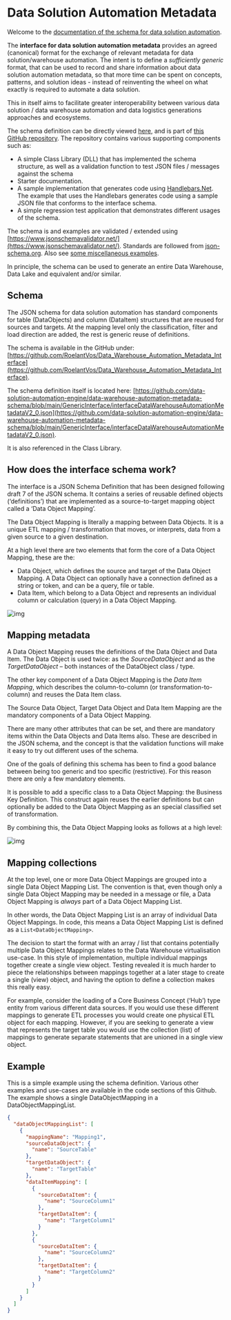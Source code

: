 # Data Solution Automation Metadata

Welcome to the [documentation of the schema for data solution automation](https://data-solution-automation-engine.github.io/data-warehouse-automation-metadata-schema/).

The **interface for data solution automation metadata** provides an agreed (canonical) format for the exchange of relevant metadata for data solution/warehouse automation. The intent is to define a *sufficiently generic* format, that can be used to record and share information about data solution automation metadata, so that more time can be spent on concepts, patterns, and solution ideas - instead of reinventing the wheel on what exactly is required to automate a data solution.

This in itself aims to facilitate greater interoperability between various data solution / data warehouse automation and data logistics generations approaches and ecosystems.

The schema definition can be directly viewed [here](https://github.com/RoelantVos/Data_Warehouse_Automation_Metadata_Interface/blob/master/GenericInterface/interfaceDataWarehouseAutomationMetadata.json), and is part of [this GitHub repository](https://github.com/RoelantVos/Data_Warehouse_Automation_Metadata_Interface). The repository contains various supporting components such as:

* A simple Class Library (DLL) that has implemented the schema structure, as well as a validation function to test JSON files / messages against the schema
* Starter documentation.
* A sample implementation that generates code using [Handlebars.Net](http://roelantvos.com/blog/using-handlebars-to-generate-data-vault-hub-load-processes/). The example that uses the Handlebars generates code using a sample JSON file that conforms to the interface schema.
* A simple regression test application that demonstrates different usages of the schema.

The schema is and examples are validated / extended using [https://www.jsonschemavalidator.net/](https://www.jsonschemavalidator.net/). Standards are followed from [json-schema.org](http://json-schema.org/).  Also see [some miscellaneous examples](http://json-schema.org/learn/miscellaneous-examples.html).

In principle, the schema can be used to generate an entire Data Warehouse, Data Lake and equivalent and/or similar.

## **Schema**

The JSON schema for data solution automation has standard components for table (DataObjects) and column (DataItem) structures that are reused for sources and targets. At the mapping level only the classification, filter and load direction are added, the rest is generic reuse of definitions.

The schema is available in the GitHub under:  [https://github.com/RoelantVos/Data_Warehouse_Automation_Metadata_Interface](https://github.com/RoelantVos/Data_Warehouse_Automation_Metadata_Interface).

The schema definition itself is located here: [https://github.com/data-solution-automation-engine/data-warehouse-automation-metadata-schema/blob/main/GenericInterface/interfaceDataWarehouseAutomationMetadataV2_0.json](https://github.com/data-solution-automation-engine/data-warehouse-automation-metadata-schema/blob/main/GenericInterface/interfaceDataWarehouseAutomationMetadataV2_0.json).

It is also referenced in the Class Library.

## How does the interface schema work?

The interface is a JSON Schema Definition that has been designed following draft 7 of the JSON schema. It contains a series of reusable defined objects (‘definitions’) that are implemented as a source-to-target mapping object called a ‘Data Object Mapping’.

The Data Object Mapping is literally a mapping between Data Objects. It is a unique ETL mapping / transformation that moves, or interprets, data from a given source to a given destination.

At a high level there are two elements that form the core of a Data Object Mapping, these are the:

* Data Object, which defines the source and target of the Data Object Mapping. A Data Object can optionally have a connection defined as a string or token, and can be a query, file or table.
* Data Item, which belong to a Data Object and represents an individual column or calculation (query) in a Data Object Mapping.

![img](http://roelantvos.com/blog/wp-content/uploads/2020/01/DataObject-3-1024x466.png)

## Mapping metadata

A Data Object Mapping reuses the definitions of the Data Object and Data Item. The Data Object is used twice: as the *SourceDataObject* and as the *TargetDataObject* – both instances of the DataObject class / type.

The other key component of a Data Object Mapping is the *Data Item Mapping*, which describes the column-to-column (or transformation-to-column) and reuses the Data Item class.

The Source Data Object, Target Data Object and Data Item Mapping are the mandatory components of a Data Object Mapping.

There are many other attributes that can be set, and there are mandatory items within the Data Objects and Data Items also. These are described in the JSON schema, and the concept is that the validation functions will make it easy to try out different uses of the schema.

One of the goals of defining this schema has been to find a good balance between being too generic and too specific (restrictive). For this reason there are only a few mandatory elements.

It is possible to add a specific class to a Data Object Mapping: the Business Key Definition. This construct again reuses the earlier definitions but can optionally be added to the Data Object Mapping as an special classified set of transformation.

By combining this, the Data Object Mapping looks as follows at a high level:

![img](http://roelantvos.com/blog/wp-content/uploads/2020/01/DataObjectMapping-1024x453.png)

## Mapping collections

At the top level, one or more Data Object Mappings are grouped into a single Data Object Mapping List. The convention is that, even though only a single Data Object Mapping may be needed in a message or file, a Data Object Mapping is *always* part of a Data Object Mapping List.

In other words, the Data Object Mapping List is an array of individual Data Object Mappings. In code, this means a Data Object Mapping List is defined as a `List<DataObjectMapping>`.

The decision to start the format with an array / list that contains potentially multiple Data Object Mappings relates to the Data Warehouse virtualisation use-case. In this style of implementation, multiple individual mappings together create a single view object. Testing revealed it is much harder to piece the relationships between mappings together at a later stage to create a single (view) object, and having the option to define a collection makes this really easy.

For example, consider the loading of a Core Business Concept (‘Hub’) type entity from various different data sources. If you would use these different mappings to generate ETL processes you would create one physical ETL object for each mapping. However, if you are seeking to generate a view that represents the target table you would use the collection (list) of mappings to generate separate statements that are unioned in a single view object.

## Example

This is a simple example using the schema definition. Various other examples and use-cases are available in the code sections of this Github. The example shows a single DataObjectMapping in a DataObjectMappingList.

```json
{
  "dataObjectMappingList": [
    {
      "mappingName": "Mapping1",
      "sourceDataObject": {
        "name": "SourceTable"
      },
      "targetDataObject": {
        "name": "TargetTable"
      },
      "dataItemMapping": [
        {
          "sourceDataItem": {
            "name": "SourceColumn1"
          },
          "targetDataItem": {
            "name": "TargetColumn1"
          }
        },
        {
          "sourceDataItem": {
            "name": "SourceColumn2"
          },
          "targetDataItem": {
            "name": "TargetColumn2"
          }
        }
      ]
    }
  ]
}
```
